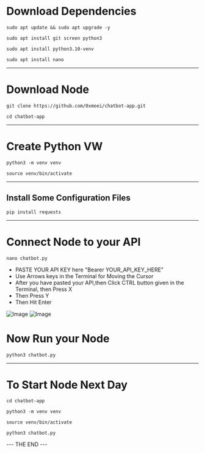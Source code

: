 # Download Dependencies 
```
sudo apt update && sudo apt upgrade -y
```
```
sudo apt install git screen python3
```
```
sudo apt install python3.10-venv
```
```
sudo apt install nano
```
---

# Download Node
```
git clone https://github.com/0xmoei/chatbot-app.git
```
```
cd chatbot-app
```
---

# Create Python VW
```
python3 -m venv venv
```
```
source venv/bin/activate
```
---

## Install Some Configuration Files
```
pip install requests
```
---

# Connect Node to your API

```
nano chatbot.py
```
- PASTE YOUR API KEY here "Bearer YOUR_API_KEY_HERE"
- Use Arrows keys in the Terminal for Moving the Cursor
- After you have pasted your API,then Click CTRL button given in the Terminal, then Press X
- Then Press Y
- Then Hit Enter

![Image](https://github.com/user-attachments/assets/77026322-b3ea-4dba-b65e-7e65e80075e4)
![Image](https://github.com/user-attachments/assets/23fd2149-7ea6-4003-afe5-83a427f0fbd6)

# Now Run your Node
```
python3 chatbot.py
```
---

# To Start Node Next Day
```
cd chatbot-app
```
```
python3 -m venv venv
```
```
source venv/bin/activate
```
```
python3 chatbot.py
```
--- THE END ---
